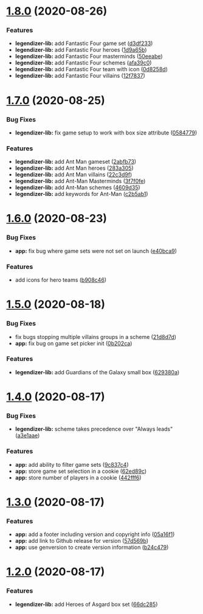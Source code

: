# [1.8.0](https://github.com/GavinLilly/legendizer/compare/v1.7.0...v1.8.0) (2020-08-26)


### Features

* **legendizer-lib:** add Fantastic Four game set ([d3df233](https://github.com/GavinLilly/legendizer/commit/d3df23327c2d4fde92cd8e54f82c35391041aa1d))
* **legendizer-lib:** add Fantastic Four heroes ([1d9a65b](https://github.com/GavinLilly/legendizer/commit/1d9a65b195d3aed9023d5c4a6168c2f10e6ac517))
* **legendizer-lib:** add Fantastic Four masterminds ([50eeabe](https://github.com/GavinLilly/legendizer/commit/50eeabea17f832456e7bdd707105d19d2df73ea9))
* **legendizer-lib:** add Fantastic Four schemes ([afa39c0](https://github.com/GavinLilly/legendizer/commit/afa39c0d3d5f14b3415de400681c6ff88792207e))
* **legendizer-lib:** add Fantastic Four team with icon ([0d8258d](https://github.com/GavinLilly/legendizer/commit/0d8258da630a049b223c7a8ae85d097993165fe8))
* **legendizer-lib:** add Fantastic Four villains ([12f7837](https://github.com/GavinLilly/legendizer/commit/12f7837b15856b8f6fb80a32ded09179695cb9b5))

# [1.7.0](https://github.com/GavinLilly/legendizer/compare/v1.6.0...v1.7.0) (2020-08-25)


### Bug Fixes

* **legendizer-lib:** fix game setup to work with box size attribute ([0584779](https://github.com/GavinLilly/legendizer/commit/05847790059cb9d203daca01f96829b82cb533bb))


### Features

* **legendizer-lib:** add Ant Man gameset ([2abfb73](https://github.com/GavinLilly/legendizer/commit/2abfb73151efc3cb918b68dd1f3244467f6c4df4))
* **legendizer-lib:** add Ant Man heroes ([283a305](https://github.com/GavinLilly/legendizer/commit/283a30548d71f9cfdf1b81d302d47d57006c0637))
* **legendizer-lib:** add Ant Man villains ([22c3d9f](https://github.com/GavinLilly/legendizer/commit/22c3d9fb2a9a121b9e072a19cfdee4c3e10ae355))
* **legendizer-lib:** add Ant-Man Masterminds ([3f7f0fe](https://github.com/GavinLilly/legendizer/commit/3f7f0fe814cf39c8837aae9f549d85f2d1defbc5))
* **legendizer-lib:** add Ant-Man schemes ([4609d35](https://github.com/GavinLilly/legendizer/commit/4609d35497e3a4dd4f439d25136f250c86d7339b))
* **legendizer-lib:** add keywords for Ant-Man ([c2b5ab1](https://github.com/GavinLilly/legendizer/commit/c2b5ab1014a24d6cb6e4f69dc6e79f0ff8ace4c5))

# [1.6.0](https://github.com/GavinLilly/legendizer/compare/v1.5.0...v1.6.0) (2020-08-23)


### Bug Fixes

* **app:** fix bug where game sets were not set on launch ([e40bca9](https://github.com/GavinLilly/legendizer/commit/e40bca985a8ded2d5a21e01d554cd3895abb96fa))


### Features

* add icons for hero teams ([b908c46](https://github.com/GavinLilly/legendizer/commit/b908c4631185ea811aa5eff29e4b27c50e5d9ff1))

# [1.5.0](https://github.com/GavinLilly/legendizer/compare/v1.4.0...v1.5.0) (2020-08-18)


### Bug Fixes

* fix bugs stopping multiple villains groups in a scheme ([21d8d7d](https://github.com/GavinLilly/legendizer/commit/21d8d7da36d44cd4f12e0fd5b72750d2e1739d74))
* **app:** fix bug on game set picker init ([0b202ca](https://github.com/GavinLilly/legendizer/commit/0b202ca571d10b027396987285fc93b0a3e546b3))


### Features

* **legendizer-lib:** add Guardians of the Galaxy small box ([629380a](https://github.com/GavinLilly/legendizer/commit/629380ace52e186aa59d82d8bddcaae61372f370))

# [1.4.0](https://github.com/GavinLilly/legendizer/compare/v1.3.0...v1.4.0) (2020-08-17)


### Bug Fixes

* **legendizer-lib:** scheme takes precedence over "Always leads" ([a3e1aae](https://github.com/GavinLilly/legendizer/commit/a3e1aaeca08c58750e07419541d9393b4db5e3ce))


### Features

* **app:** add ability to filter game sets ([9c837c4](https://github.com/GavinLilly/legendizer/commit/9c837c4de9fc0fc52261a3bc9a4b2c80f5986deb))
* **app:** store game set selection in a cookie ([62ed89c](https://github.com/GavinLilly/legendizer/commit/62ed89cb95b776e6c26654a531818ae5ead0d9a7))
* **app:** store number of players in a cookie ([442fff6](https://github.com/GavinLilly/legendizer/commit/442fff611fa1b2d73c03eaba63f0be9676ae929e))

# [1.3.0](https://github.com/GavinLilly/legendizer/compare/v1.2.0...v1.3.0) (2020-08-17)


### Features

* **app:** add a footer including version and copyright info ([05a16f1](https://github.com/GavinLilly/legendizer/commit/05a16f1a602039faf8f0a7750cd12ec0e5f01d64))
* **app:** add link to Github release for version ([57d569b](https://github.com/GavinLilly/legendizer/commit/57d569b5f80ca91223f7c07a762a92d5d7a3705e))
* **app:** use genversion to create version information ([b24c479](https://github.com/GavinLilly/legendizer/commit/b24c4795c55b9f5c514aa983d5a0f5ef82dd7a79))

# [1.2.0](https://github.com/GavinLilly/legendizer/compare/v1.1.0...v1.2.0) (2020-08-17)


### Features

* **legendizer-lib:** add Heroes of Asgard box set ([66dc285](https://github.com/GavinLilly/legendizer/commit/66dc28576e6c164c99acf1f6d9299b66628fa32c))
